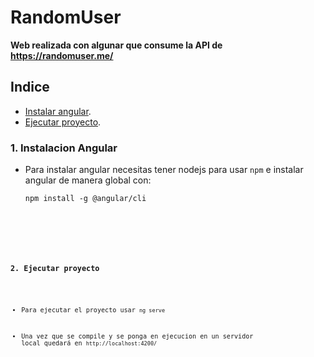# RandomUser
 
**Web realizada con algunar que consume la API de https://randomuser.me/**

## Indice
- [Instalar angular](#1-instalacion-angular).
- [Ejecutar proyecto](#2-ejecutar-proyecto).

### 1. Instalacion Angular
 - Para instalar angular necesitas tener nodejs para usar `npm` e instalar angular de manera global con:
   <pre><code>npm install -g @angular/cli<code><pre>

### 2. Ejecutar proyecto
 - Para ejecutar el proyecto usar `ng serve`
 
 - Una vez que se compile y se ponga en ejecucion en un servidor local quedará en `http://localhost:4200/`
